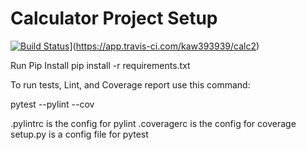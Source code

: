 # Calculator Project Setup
[![Build Status](https://app.travis-ci.com/Dk45njit/calc2.svg?branch=main)](https://app.travis-ci.com/Dk45njit/calc2)](https://app.travis-ci.com/kaw393939/calc2)

Run Pip Install
pip install -r requirements.txt

To run tests, Lint, and Coverage report use this command:

pytest  --pylint --cov

.pylintrc is the config for pylint
.coveragerc is the config for coverage
setup.py is a config file for pytest
